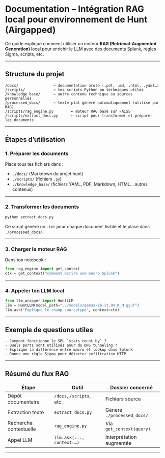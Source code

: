 # Documentation – Intégration RAG local pour environnement de Hunt (Airgapped)

Ce guide explique comment utiliser un moteur **RAG (Retrieval-Augmented Generation)** local pour enrichir le LLM avec des documents Splunk, règles Sigma, scripts, etc.

---

## Structure du projet

```
/docs/                ← documentation brute (.pdf, .md, .html, .yaml…)
/scripts/             ← tes scripts Python ou techniques utiles
/knowledge_base/      ← autre contenu technique ou sources personnelles
/processed_docs/      ← texte plat généré automatiquement (utilisé par RAG)
/scripts/rag_engine.py        ← moteur RAG basé sur FAISS
/scripts/extract_docs.py      ← script pour transformer et préparer les documents
```

---

## Étapes d’utilisation

### 1. Préparer les documents

Place tous tes fichiers dans :
- `./docs/` (Markdown du projet hunt)
- `./scripts/` (fichiers `.py`)
- `./knowledge_base/` (fichiers YAML, PDF, Markdown, HTML… autres contenus)

---

### 2. Transformer les documents

```bash
python extract_docs.py
```

Ce script génère un `.txt` pour chaque document lisible et le place dans `./processed_docs/`.

---

### 3. Charger le moteur RAG

Dans ton notebook :

```python
from rag_engine import get_context
ctx = get_context("comment écrire une macro Splunk")
```

---

### 4. Appeler ton LLM local

```python
from llm_wrapper import HuntLLM
llm = HuntLLM(model_path="../models/gemma-2b-it.Q4_K_M.gguf")
llm.ask("Explique le champ sourcetype", context=ctx)
```

---

## Exemple de questions utiles

```text
- Comment fonctionne le SPL `stats count by` ?
- Quels ports sont utilisés pour du DNS tunneling ?
- Explique la différence entre macro et lookup dans Splunk
- Donne une règle Sigma pour détecter exfiltration HTTP
```

---

## Résumé du flux RAG

| Étape                 | Outil                     | Dossier concerné           |
|-----------------------|---------------------------|-----------------------------|
| Dépôt documentaire    | `/docs`, `/scripts`, etc. | Fichiers source             |
| Extraction texte      | `extract_docs.py`         | Génère `./processed_docs/`  |
| Recherche contextuelle| `rag_engine.py`           | Via `get_context(query)`    |
| Appel LLM             | `llm.ask(..., context=…)` | Interprétation augmentée    |

---
